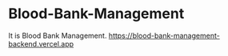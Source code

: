 # Blood-Bank-Management
It is Blood Bank Management.
https://blood-bank-management-backend.vercel.app

